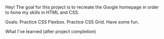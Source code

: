 Hey! The goal for this project is to recreate the Google homepage in order to hone my skills in HTML and CSS. 

Goals:
Practice CSS Flexbox.
Practice CSS Grid.
Have some fun.

What I've learned (after project completion)